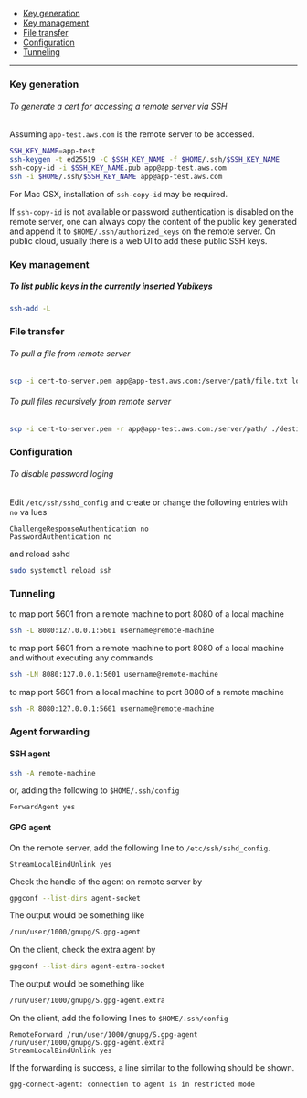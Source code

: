 - [Key generation](#key-generation)
- [Key management](#key-management)
- [File transfer](#file-transfer)
- [Configuration](#configuration)
- [Tunneling](#tunneling)
____

### Key generation

###### To generate a cert for accessing a remote server via SSH

Assuming `app-test.aws.com` is the remote server to be accessed.

```sh
SSH_KEY_NAME=app-test
ssh-keygen -t ed25519 -C $SSH_KEY_NAME -f $HOME/.ssh/$SSH_KEY_NAME
ssh-copy-id -i $SSH_KEY_NAME.pub app@app-test.aws.com
ssh -i $HOME/.ssh/$SSH_KEY_NAME app@app-test.aws.com
```

For Mac OSX, installation of `ssh-copy-id` may be required.

If `ssh-copy-id` is not available or password authentication is disabled on the
remote server, one can always copy the content of the public key generated and
append it to `$HOME/.ssh/authorized_keys` on the remote server. On public cloud,
usually there is a web UI to add these public SSH keys.

### Key management

##### To list public keys in the currently inserted Yubikeys

```sh
ssh-add -L
```

### File transfer

###### To pull a file from remote server

```sh
scp -i cert-to-server.pem app@app-test.aws.com:/server/path/file.txt local.txt
```

###### To pull files recursively from remote server

```sh
scp -i cert-to-server.pem -r app@app-test.aws.com:/server/path/ ./destination-path
```

### Configuration

###### To disable password loging

Edit `/etc/ssh/sshd_config` and create or change the following entries with `no` va lues

```
ChallengeResponseAuthentication no
PasswordAuthentication no
```

and reload sshd

```sh
sudo systemctl reload ssh
```

### Tunneling

to map port 5601 from a remote machine to port 8080 of a local machine

```sh
ssh -L 8080:127.0.0.1:5601 username@remote-machine
```

to map port 5601 from a remote machine to port 8080 of a local machine and
without executing any commands

```sh
ssh -LN 8080:127.0.0.1:5601 username@remote-machine
```

to map port 5601 from a local machine to port 8080 of a remote machine

```sh
ssh -R 8080:127.0.0.1:5601 username@remote-machine
```

### Agent forwarding

#### SSH agent

```sh
ssh -A remote-machine
```

or, adding the following to `$HOME/.ssh/config`

```apacheconf
ForwardAgent yes
```

#### GPG agent

On the remote server, add the following line to `/etc/ssh/sshd_config`.

```apacheconf
StreamLocalBindUnlink yes
```

Check the handle of the agent on remote server by

```sh
gpgconf --list-dirs agent-socket
```

The output would be something like

```sh
/run/user/1000/gnupg/S.gpg-agent
```

On the client, check the extra agent by

```sh
gpgconf --list-dirs agent-extra-socket
```

The output would be something like

```sh
/run/user/1000/gnupg/S.gpg-agent.extra
```

On the client, add the following lines to `$HOME/.ssh/config`

```apacheconf
RemoteForward /run/user/1000/gnupg/S.gpg-agent /run/user/1000/gnupg/S.gpg-agent.extra
StreamLocalBindUnlink yes
```

If the forwarding is success, a line similar to the following should be shown.

```
gpg-connect-agent: connection to agent is in restricted mode
```
